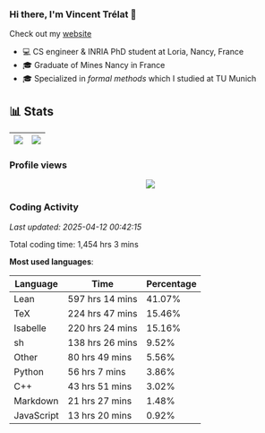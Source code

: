 ### Hi there, I'm Vincent Trélat 👋

Check out my [website](https://vtrelat.github.io)

-   💻 CS engineer & INRIA PhD student at Loria, Nancy, France
-   🎓 Graduate of Mines Nancy in France
-   🎓 Specialized in _formal methods_ which I studied at TU Munich

## 📊 **Stats**

| <img align="center" src="https://readme-stats.clckblog.space/api?username=VTrelat&show_icons=true&include_all_commits=true&theme=tokyonight&hide_border=true" /> | <img align="center" src="https://readme-stats.clckblog.space/api/top-langs/?username=VTrelat&layout=compact&theme=tokyonight&hide_border=true" /> |
| ---------------------------------------------------------------------------------------------------------------------------------------------------------------- | ------------------------------------------------------------------------------------------------------------------------------------------------- |

### Profile views

<p align="center">
 <img src="https://profile-counter.glitch.me/VTrelat/count.svg" />
</p>

<!--automations-->
### Coding Activity
_Last updated: 2025-04-12 00:42:15_

Total coding time: 1,454 hrs 3 mins

**Most used languages**:

| Language | Time | Percentage |
| ------------- | ------------- | ------------- |
| Lean | 597 hrs 14 mins | 41.07% |
| TeX | 224 hrs 47 mins | 15.46% |
| Isabelle | 220 hrs 24 mins | 15.16% |
| sh | 138 hrs 26 mins | 9.52% |
| Other | 80 hrs 49 mins | 5.56% |
| Python | 56 hrs 7 mins | 3.86% |
| C++ | 43 hrs 51 mins | 3.02% |
| Markdown | 21 hrs 27 mins | 1.48% |
| JavaScript | 13 hrs 20 mins | 0.92% |

